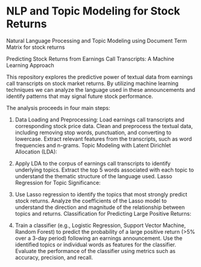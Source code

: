 # NLP and Topic Modeling for Stock Returns
 Natural Language Processing and Topic Modeling using Document Term Matrix for stock returns

Predicting Stock Returns from Earnings Call Transcripts: A Machine Learning Approach

This repository explores the predictive power of textual data from earnings call transcripts on stock market returns.  By utilizing machine learning techniques we can analyze the language used in these announcements and identify patterns that may signal future stock performance.

The analysis proceeds in four main steps:

1. Data Loading and Preprocessing:
Load earnings call transcripts and corresponding stock price data.
Clean and preprocess the textual data, including removing stop words, punctuation, and converting to lowercase.
Extract relevant features from the transcripts, such as word frequencies and n-grams.
Topic Modeling with Latent Dirichlet Allocation (LDA):

2. Apply LDA to the corpus of earnings call transcripts to identify underlying topics.
Extract the top 5 words associated with each topic to understand the thematic structure of the language used.
Lasso Regression for Topic Significance:

3. Use Lasso regression to identify the topics that most strongly predict stock returns.
Analyze the coefficients of the Lasso model to understand the direction and magnitude of the relationship between topics and returns.
Classification for Predicting Large Positive Returns:

4. Train a classifier (e.g., Logistic Regression, Support Vector Machine, Random Forest) to predict the probability of a large positive return (>5% over a 3-day period) following an earnings announcement.
Use the identified topics or individual words as features for the classifier.
Evaluate the performance of the classifier using metrics such as accuracy, precision, and recall.